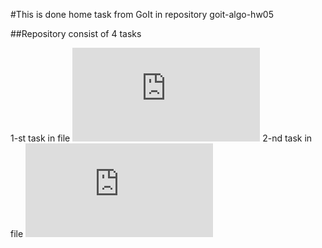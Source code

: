 #This is done home task from GoIt in repository goit-algo-hw05

##Repository consist of 4 tasks

1-st task in file ![fibonacci.py](https://github.com/dualspectre/goit-algo-hw-05/blob/main/fibonacci.py)
2-nd task in file ![sum_profit.py](https://github.com/dualspectre/goit-algo-hw-05/blob/main/sum_profit.py)
